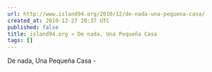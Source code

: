 ```yaml
---
url: http://www.island94.org/2010/12/de-nada-una-pequena-casa/
created_at: 2010-12-27 20:37 UTC
published: false
title: island94.org » De nada, Una Pequeña Casa
tags: []
---
```


De nada, Una Pequeña Casa -
